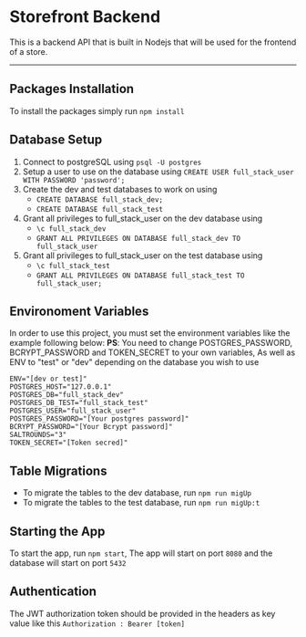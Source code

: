 # Storefront Backend
This is a backend API that is built in Nodejs that will be used for the frontend of a store.

---

## Packages Installation
To install the packages simply run  `npm install`

## Database Setup
1. Connect to postgreSQL using `psql -U postgres`
2. Setup a user to use on the database using `CREATE USER full_stack_user WITH PASSWORD 'password';`
3. Create the dev and test databases to work on using
      -  `CREATE DATABASE full_stack_dev;`
      -  `CREATE DATABASE full_stack_test`
4. Grant all privileges to full_stack_user on the dev database using
      -  `\c full_stack_dev`
      -  `GRANT ALL PRIVILEGES ON DATABASE full_stack_dev TO full_stack_user`
5. Grant all privileges to full_stack_user on the test database using
      -  `\c full_stack_test`
      -  `GRANT ALL PRIVILEGES ON DATABASE full_stack_test TO full_stack_user;`

## Environoment Variables
In order to use this project, you must set the environment variables like the example following below:
**PS**: You need to change POSTGRES_PASSWORD, BCRYPT_PASSWORD and TOKEN_SECRET to your own variables, As well as ENV to "test" or "dev" depending on the database you wish to use
```
ENV="[dev or test]"
POSTGRES_HOST="127.0.0.1"
POSTGRES_DB="full_stack_dev"
POSTGRES_DB_TEST="full_stack_test"
POSTGRES_USER="full_stack_user"
POSTGRES_PASSWORD="[Your postgres password]"
BCRYPT_PASSWORD="[Your Bcrypt password]"
SALTROUNDS="3"
TOKEN_SECRET="[Token secred]"
```

## Table Migrations
- To migrate the tables to the dev database, run `npm run migUp`
- To migrate the tables to the test database, run `npm run migUp:t`

## Starting the App
To start the app, run `npm start`, The app will start on port `8080` and the database will start on port `5432`

## Authentication
The JWT authorization token should be provided in the headers as key value like this `Authorization : Bearer [token]`